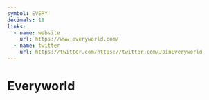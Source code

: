 ```yaml
---
symbol: EVERY
decimals: 18
links:
  - name: website
    url: https://www.everyworld.com/
  - name: twitter
    url: https://twitter.com/https://twitter.com/JoinEveryworld
---
```


# Everyworld
